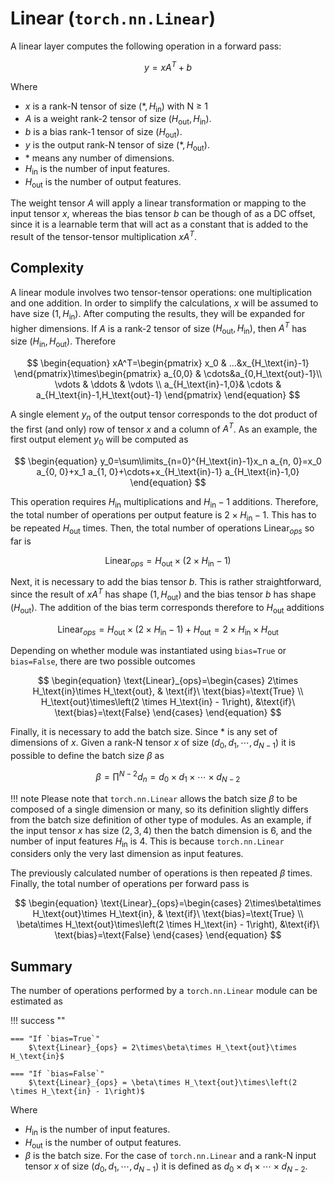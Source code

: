 # Linear (`torch.nn.Linear`)
A linear layer computes the following operation in a forward pass:

$$
\begin{equation}y=xA^T+b\end{equation}
$$

Where

* $x$ is a rank-N tensor of size $\left(\ast, H_\text{in}\right)$ with N $\geq$ 1
* $A$ is a weight rank-2 tensor of size  $\left(H_\text{out}, H_\text{in}\right)$.
* $b$ is a bias rank-1 tensor of size $\left(H_\text{out}\right)$.
* $y$ is the output rank-N tensor of size $\left(\ast, H_\text{out}\right)$.
* $\ast$ means any number of dimensions.
* $H_\text{in}$ is the number of input features.
* $H_\text{out}$ is the number of output features.

The weight tensor $A$ will apply a linear transformation or mapping to the input tensor $x$, whereas the bias tensor $b$ can be though of as a DC offset, since it is a learnable term that will act as a constant that is added to the result of the tensor-tensor multiplication $xA^T$. 

## Complexity
A linear module involves two tensor-tensor operations: one multiplication and one addition. In order to simplify the calculations, 
$x$ will be assumed to have size $\left(1, H_\text{in}\right)$. After computing the results, they will be expanded for higher dimensions. If $A$ is a rank-2 tensor of size $\left(H_\text{out}, H_\text{in}\right)$, then $A^T$ has size $\left(H_\text{in}, H_\text{out}\right)$. Therefore

$$
\begin{equation}
xA^T=\begin{pmatrix} x_0 & ...&x_{H_\text{in}-1}
\end{pmatrix}\times\begin{pmatrix} a_{0,0} & \cdots&a_{0,H_\text{out}-1}\\ \vdots &  \ddots & \vdots \\ a_{H_\text{in}-1,0}& \cdots & a_{H_\text{in}-1,H_\text{out}-1}
\end{pmatrix}
\end{equation}
$$

A single element $y_n$ of the output tensor corresponds to the dot product of the first (and only) row of tensor $x$ and a column of $A^T$. As an example, the first output element $y_0$ will be computed as

$$
\begin{equation}
y_0=\sum\limits_{n=0}^{H_\text{in}-1}x_n a_{n, 0}=x_0 a_{0, 0}+x_1 a_{1, 0}+\cdots+x_{H_\text{in}-1} a_{H_\text{in}-1,0}
\end{equation}
$$

This operation requires $H_\text{in}$ multiplications and $H_\text{in} - 1$ additions. Therefore, the total number of operations per output feature is $2 \times H_\text{in} - 1$. This has to be repeated $H_\text{out}$ times. Then, the total number of operations $\text{Linear}_{ops}$ so far is

$$
\begin{equation}
\text{Linear}_{ops}=H_\text{out}\times\left(2 \times H_\text{in} - 1\right)
\end{equation}
$$

Next, it is necessary to add the bias tensor $b$. This is rather straightforward, since the result of $xA^T$ has shape $\left(1, H_\text{out}\right)$ and the bias tensor $b$ has shape $\left(H_\text{out}\right)$. The addition of the bias term corresponds therefore to $H_\text{out}$ additions

$$
\begin{equation}
\text{Linear}_{ops}=H_\text{out}\times\left(2 \times H_\text{in} - 1\right) + H_\text{out} = 2\times H_\text{in}\times H_\text{out}
\end{equation}
$$

Depending on whether module was instantiated using `bias=True` or `bias=False`, there are two possible outcomes

$$
\begin{equation}
\text{Linear}_{ops}=\begin{cases}
    2\times H_\text{in}\times H_\text{out}, & \text{if}\ \text{bias}=\text{True} \\
    H_\text{out}\times\left(2 \times H_\text{in} - 1\right), &\text{if}\ \text{bias}=\text{False}
\end{cases}
\end{equation}
$$

Finally, it is necessary to add the batch size. Since $\ast$ is any set of dimensions of $x$. Given a rank-N tensor $x$ of size $\left(d_0, d_1, \cdots, d_{N-1}\right)$ it is possible to define the batch size $\beta$ as

$$
\begin{equation}
\beta=\prod^{N - 2}d_n=d_0\times d_1\times\cdots\times d_{N-2}
\end{equation}
$$

!!! note
    Please note that `torch.nn.Linear` allows the batch size $\beta$ to be composed of a single dimension or many, so its definition slightly differs from the batch size definition of other type of modules. As an example, if the input tensor $x$ has size $\left(2, 3, 4\right)$ then the batch dimension is $6$, and the number of input features $H_\text{in}$ is $4$. This is because `torch.nn.Linear` considers only the very last dimension as input features.

The previously calculated number of operations is then repeated $\beta$ times. Finally, the total number of operations per forward pass is

$$
\begin{equation}
\text{Linear}_{ops}=\begin{cases}
    2\times\beta\times H_\text{out}\times H_\text{in}, & \text{if}\ \text{bias}=\text{True} \\
    \beta\times H_\text{out}\times\left(2 \times H_\text{in} - 1\right), &\text{if}\ \text{bias}=\text{False}
\end{cases}
\end{equation}
$$

## Summary
The number of operations performed by a `torch.nn.Linear` module can be estimated as

!!! success ""

    === "If `bias=True`"
        $\text{Linear}_{ops} = 2\times\beta\times H_\text{out}\times H_\text{in}$

    === "If `bias=False`"
        $\text{Linear}_{ops} = \beta\times H_\text{out}\times\left(2 \times H_\text{in} - 1\right)$

Where

* $H_\text{in}$ is the number of input features.
* $H_\text{out}$ is the number of output features.
* $\beta$ is the batch size. For the case of `torch.nn.Linear` and a rank-N input tensor $x$ of size $\left(d_0, d_1, \cdots, d_{N-1}\right)$ it is defined as $d_0\times d_1\times\cdots\times d_{N-2}$. 